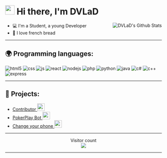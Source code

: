 <h1><img src="https://media1.tenor.com/images/f38bd4f0ae23b4d7d594c388ab4f09ed/tenor.gif?itemid=12359359" width="30"/> Hi there, I'm DVLaD</h1>

<img align="right" alt="DVLaD's Github Stats" src="https://github-readme-stats.vercel.app/api?username=einslen&show_icons=true&hide_border=true" />

- 💻 I'm a Student, a young Developer
- 🥖 I love french bread

---

## 🌍 Programming languages:
<p>
  <img alt="html5" src="https://img.shields.io/badge/-HTML5-E34F26?style=flat-square&logo=html5&logoColor=white" />
  <img alt="css" src="https://img.shields.io/badge/-CSS-00A6FF?style=flat-square&logo=css3&logoColor=white" />
  <img alt="js" src="https://img.shields.io/badge/-Javascript-FFEE00?style=flat-square&logo=javascript&logoColor=black" />
  <img alt="react" src="https://img.shields.io/badge/-React-45B8D8?style=flat-square&logo=react&logoColor=white" />
  <img alt="nodejs" src="https://img.shields.io/badge/-NodeJS-43853D?style=flat-square&logo=Node.js&logoColor=white" />
  <img alt="php" src="https://img.shields.io/badge/-PHP-FFB120?style=flat-square&logo=php&logoColor=white" />
  <img alt="python" src="https://img.shields.io/badge/-Python-21B500?style=flat-square&logo=python&logoColor=white" />
  <img alt="java" src="https://img.shields.io/badge/-Java-4495CF?style=flat-square&logo=java&logoColor=white" />
  <img alt="c#" src="https://img.shields.io/badge/-C%20Sharp-44CF90?style=flat-square&logo=c%20sharp&logoColor=white" />
  <img alt="c++" src="https://img.shields.io/badge/-C++-4169E1?style=flat-square&logo=C%2B%2B&logoColor=white" />
  <img alt="express" src="https://img.shields.io/badge/-EXPRESS-c0c1b8?style=flat-square&logo=express&logoColor=white">
</p>

---

## 🚩 Projects:
- [Contributor <img src="https://static.formation.tech/formations/logos/889d72ed4da481c24ef573c9098b1a99.svg" width="24"/>](https://github.com/reactjs/fr.reactjs.org)
- [PokerPlay Bot <img src="https://pokerplay.fr/image/logo.jpeg" width="24"/>](https://pokerplay.fr)
- [Change your phone <img src="https://images.frandroid.com/wp-content/uploads/2017/07/illustration-sms.jpg" width="24"/>](https://github.com/EinSlen/changePhoneWalpaper)

---

<p align="center"> 
  Visitor count<br>
  <img src="https://profile-counter.glitch.me/EinSlen/count.svg" />
</p>

---
